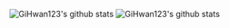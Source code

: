 ![GiHwan123's github stats](https://github-readme-stats.vercel.app/api?username=GiHwan123&theme=dark&show_icons=true)
![GiHwan123's github stats](https://github-readme-stats.vercel.app/api/top-langs/?username=GiHwan123&show_icons=true&hide_border=true&theme=dark&title_color=004386&icon_color=004386&layout=compact)
